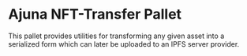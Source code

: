 # Ajuna NFT-Transfer Pallet

This pallet provides utilities for transforming any given asset into a serialized form which can later be uploaded to an IPFS server provider.
